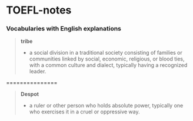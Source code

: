 # TOEFL-notes

### Vocabularies with English explanations

>  **tribe**
> - a social division in a traditional society consisting of families or communities linked by social, economic, religious, or blood ties, with a common culture and dialect, typically having a recognized leader.

===============

>  **Despot**
> - a ruler or other person who holds absolute power, typically one who exercises it in a cruel or oppressive way.

